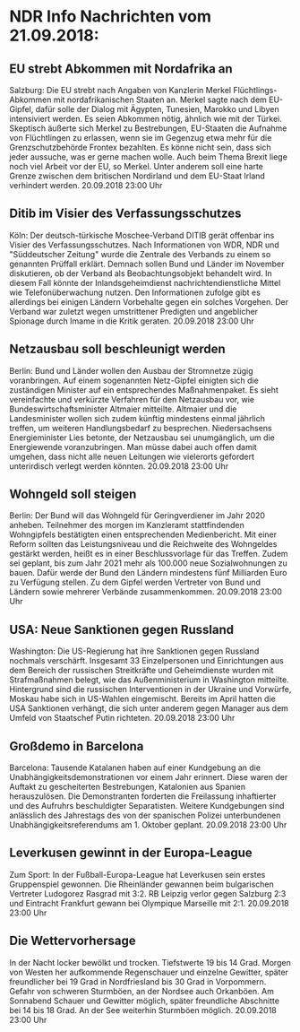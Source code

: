 # NDR Info Nachrichten vom 21.09.2018:


## EU strebt Abkommen mit Nordafrika an
Salzburg: Die EU strebt nach Angaben von Kanzlerin Merkel Flüchtlings-Abkommen mit nordafrikanischen Staaten an. Merkel sagte nach dem EU-Gipfel, dafür solle der Dialog mit Ägypten, Tunesien, Marokko und Libyen intensiviert werden. Es seien Abkommen nötig, ähnlich wie mit der Türkei. Skeptisch äußerte sich Merkel zu Bestrebungen, EU-Staaten die Aufnahme von Flüchtlingen zu erlassen, wenn sie im Gegenzug etwa mehr für die Grenzschutzbehörde Frontex bezahlten. Es könne nicht sein, dass sich jeder aussuche, was er gerne machen wolle. Auch beim Thema Brexit liege noch viel Arbeit vor der EU, so Merkel. Unter anderem soll eine harte Grenze zwischen dem britischen Nordirland und dem EU-Staat Irland verhindert werden. 20.09.2018 23:00 Uhr 

## Ditib im Visier des Verfassungsschutzes
Köln: Der deutsch-türkische Moschee-Verband DITIB gerät offenbar ins Visier des Verfassungsschutzes. Nach Informationen von WDR, NDR und "Süddeutscher Zeitung" wurde die Zentrale des Verbands zu einem so genannten Prüffall erklärt. Demnach sollen Bund und Länder im November diskutieren, ob der Verband als Beobachtungsobjekt behandelt wird. In diesem Fall könnte der Inlandsgeheimdienst nachrichtendienstliche Mittel wie Telefonüberwachung nutzen. Den Informationen zufolge gibt es allerdings bei einigen Ländern Vorbehalte gegen ein solches Vorgehen. Der Verband war zuletzt wegen umstrittener Predigten und angeblicher Spionage durch Imame in die Kritik geraten. 20.09.2018 23:00 Uhr 

## Netzausbau soll beschleunigt werden
Berlin:     Bund und Länder wollen den Ausbau der Stromnetze zügig voranbringen. Auf einem sogenannten Netz-Gipfel einigten sich die zuständigen Minister auf ein entsprechendes Maßnahmenpaket. Es sieht vereinfachte und verkürzte Verfahren für den Netzausbau vor, wie Bundeswirtschaftsminister Altmaier mitteilte. Altmaier und die Landesminister wollen sich zudem künftig mindestens einmal jährlich treffen, um weiteren Handlungsbedarf zu besprechen. Niedersachsens Energieminister Lies betonte, der Netzausbau sei unumgänglich, um die Energiewende voranzubringen. Man müsse dabei auch offen damit umgehen, dass nicht alle neuen Leitungen wie vielerorts gefordert unterirdisch verlegt werden könnten. 20.09.2018 23:00 Uhr 

## Wohngeld soll steigen
Berlin: Der Bund will das Wohngeld für Geringverdiener im Jahr 2020 anheben. Teilnehmer des morgen im Kanzleramt stattfindenden Wohngipfels bestätigten einen entsprechenden Medienbericht. Mit einer Reform sollten das Leistungsniveau und die Reichweite des Wohngeldes gestärkt werden, heißt es in einer Beschlussvorlage für das Treffen. Zudem sei geplant, bis zum Jahr 2021 mehr als 100.000 neue Sozialwohnungen zu bauen. Dafür werde der Bund den Ländern mindestens fünf Milliarden Euro zu Verfügung stellen. Zu dem Gipfel werden Vertreter von Bund und Ländern sowie mehrerer Verbände zusammenkommen. 20.09.2018 23:00 Uhr 

## USA: Neue Sanktionen gegen Russland
Washington: Die US-Regierung hat ihre Sanktionen gegen Russland nochmals verschärft. Insgesamt 33 Einzelpersonen und Einrichtungen aus dem Bereich der russischen Streitkräfte und Geheimdienste wurden mit Strafmaßnahmen belegt, wie das Außenministerium in Washington mitteilte. Hintergrund sind die russischen Interventionen in der Ukraine und Vorwürfe, Moskau habe sich in US-Wahlen eingemischt. Bereits im April hatten die USA Sanktionen verhängt, die sich unter anderem gegen Manager aus dem Umfeld von Staatschef Putin richteten. 20.09.2018 23:00 Uhr 

## Großdemo in Barcelona
Barcelona:    Tausende Katalanen haben auf einer Kundgebung an die Unabhängigkeitsdemonstrationen vor einem Jahr erinnert. Diese waren der Auftakt zu gescheiterten Bestrebungen, Katalonien aus Spanien herauszulösen. Die Demonstranten forderten die Freilassung inhaftierter und des Aufruhrs beschuldigter Separatisten. Weitere Kundgebungen sind anlässlich des Jahrestags des von der spanischen Polizei unterbundenen Unabhängigkeitsreferendums am 1. Oktober geplant. 20.09.2018 23:00 Uhr 

## Leverkusen gewinnt in der Europa-League
Zum Sport: In der Fußball-Europa-League hat Leverkusen sein erstes Gruppenspiel gewonnen. Die Rheinländer gewannen beim bulgarischen Vertreter Ludogorez Rasgrad mit 3:2. RB Leipzig verlor gegen Salzburg 2:3
und Eintracht Frankfurt gewann bei Olympique Marseille mit 2:1. 20.09.2018 23:00 Uhr 

## Die Wettervorhersage
In der Nacht locker bewölkt und trocken. Tiefstwerte 19 bis 14 Grad. Morgen von Westen her aufkommende Regenschauer und einzelne Gewitter, später freundlicher bei 19 Grad in Nordfriesland bis 30 Grad in Vorpommern. Gefahr von schweren Sturmböen, an der Nordsee auch Orkanböen. Am Sonnabend Schauer und Gewitter möglich, später freundliche Abschnitte bei 14 bis 18 Grad. An der See weiterhin Sturmböen möglich. 20.09.2018 23:00 Uhr 
